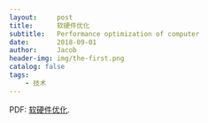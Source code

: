 ```yaml
---
layout:     post
title:      软硬件优化
subtitle:   Performance optimization of computer
date:       2018-09-01
author:     Jacob
header-img: img/the-first.png
catalog: false
tags:
    - 技术
---
```



<p>PDF: <a href="https://jacobck163.github.io/files/%E8%BD%AF%E7%A1%AC%E4%BB%B6%E4%BC%98%E5%8C%96.pdf">软硬件优化</a>.</p>

